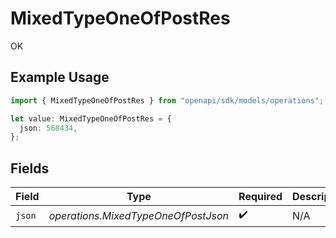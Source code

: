 # MixedTypeOneOfPostRes

OK

## Example Usage

```typescript
import { MixedTypeOneOfPostRes } from "openapi/sdk/models/operations";

let value: MixedTypeOneOfPostRes = {
  json: 568434,
};
```

## Fields

| Field                               | Type                                | Required                            | Description                         |
| ----------------------------------- | ----------------------------------- | ----------------------------------- | ----------------------------------- |
| `json`                              | *operations.MixedTypeOneOfPostJson* | :heavy_check_mark:                  | N/A                                 |